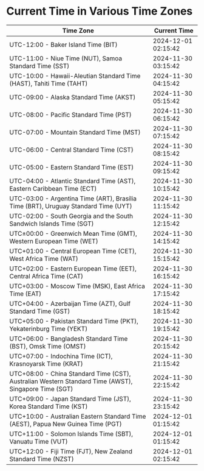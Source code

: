 # Current Time in Various Time Zones

| Time Zone | Current Time |
|-----------|--------------|
| UTC-12:00 - Baker Island Time (BIT) | 2024-12-01 02:15:42 |
| UTC-11:00 - Niue Time (NUT), Samoa Standard Time (SST) | 2024-11-30 03:15:42 |
| UTC-10:00 - Hawaii-Aleutian Standard Time (HAST), Tahiti Time (TAHT) | 2024-11-30 04:15:42 |
| UTC-09:00 - Alaska Standard Time (AKST) | 2024-11-30 05:15:42 |
| UTC-08:00 - Pacific Standard Time (PST) | 2024-11-30 06:15:42 |
| UTC-07:00 - Mountain Standard Time (MST) | 2024-11-30 07:15:42 |
| UTC-06:00 - Central Standard Time (CST) | 2024-11-30 08:15:42 |
| UTC-05:00 - Eastern Standard Time (EST) | 2024-11-30 09:15:42 |
| UTC-04:00 - Atlantic Standard Time (AST), Eastern Caribbean Time (ECT) | 2024-11-30 10:15:42 |
| UTC-03:00 - Argentina Time (ART), Brasília Time (BRT), Uruguay Standard Time (UYT) | 2024-11-30 11:15:42 |
| UTC-02:00 - South Georgia and the South Sandwich Islands Time (SGT) | 2024-11-30 12:15:42 |
| UTC±00:00 - Greenwich Mean Time (GMT), Western European Time (WET) | 2024-11-30 14:15:42 |
| UTC+01:00 - Central European Time (CET), West Africa Time (WAT) | 2024-11-30 15:15:42 |
| UTC+02:00 - Eastern European Time (EET), Central Africa Time (CAT) | 2024-11-30 16:15:42 |
| UTC+03:00 - Moscow Time (MSK), East Africa Time (EAT) | 2024-11-30 17:15:42 |
| UTC+04:00 - Azerbaijan Time (AZT), Gulf Standard Time (GST) | 2024-11-30 18:15:42 |
| UTC+05:00 - Pakistan Standard Time (PKT), Yekaterinburg Time (YEKT) | 2024-11-30 19:15:42 |
| UTC+06:00 - Bangladesh Standard Time (BST), Omsk Time (OMST) | 2024-11-30 20:15:42 |
| UTC+07:00 - Indochina Time (ICT), Krasnoyarsk Time (KRAT) | 2024-11-30 21:15:42 |
| UTC+08:00 - China Standard Time (CST), Australian Western Standard Time (AWST), Singapore Time (SGT) | 2024-11-30 22:15:42 |
| UTC+09:00 - Japan Standard Time (JST), Korea Standard Time (KST) | 2024-11-30 23:15:42 |
| UTC+10:00 - Australian Eastern Standard Time (AEST), Papua New Guinea Time (PGT) | 2024-12-01 01:15:42 |
| UTC+11:00 - Solomon Islands Time (SBT), Vanuatu Time (VUT) | 2024-12-01 01:15:42 |
| UTC+12:00 - Fiji Time (FJT), New Zealand Standard Time (NZST) | 2024-12-01 02:15:42 |
